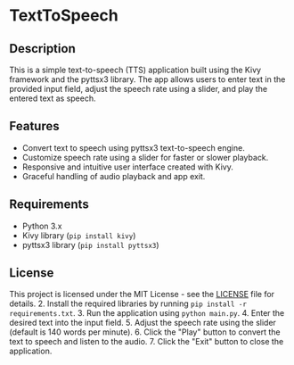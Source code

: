 # TextToSpeech

## Description

This is a simple text-to-speech (TTS) application built using the Kivy framework and the pyttsx3 library. The app allows users to enter text in the provided input field, adjust the speech rate using a slider, and play the entered text as speech.

## Features

- Convert text to speech using pyttsx3 text-to-speech engine.
- Customize speech rate using a slider for faster or slower playback.
- Responsive and intuitive user interface created with Kivy.
- Graceful handling of audio playback and app exit.

## Requirements

- Python 3.x
- Kivy library (`pip install kivy`)
- pyttsx3 library (`pip install pyttsx3`)

## License

This project is licensed under the MIT License - see the [LICENSE](LICENSE) file for details.
2. Install the required libraries by running `pip install -r requirements.txt`.
3. Run the application using `python main.py`.
4. Enter the desired text into the input field.
5. Adjust the speech rate using the slider (default is 140 words per minute).
6. Click the "Play" button to convert the text to speech and listen to the audio.
7. Click the "Exit" button to close the application.
